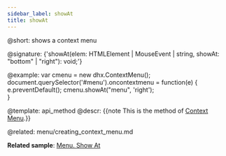 ```yaml
---
sidebar_label: showAt
title: showAt
---          
```


@short: shows a context menu

@signature: {'showAt(elem: HTMLElement | MouseEvent | string, showAt: "bottom" | "right"): void;'}

@example:
var cmenu = new dhx.ContextMenu();
document.querySelector('#menu').oncontextmenu = function(e) {
    e.preventDefault();
    cmenu.showAt("menu", 'right');    
}


@template: api_method
@descr:
{{note This is the method of [Context Menu](menu/creating_context_menu.md).}}

@related:
menu/creating_context_menu.md


**Related sample**: [Menu. Show At](https://snippet.dhtmlx.com/9xfpymlg)
